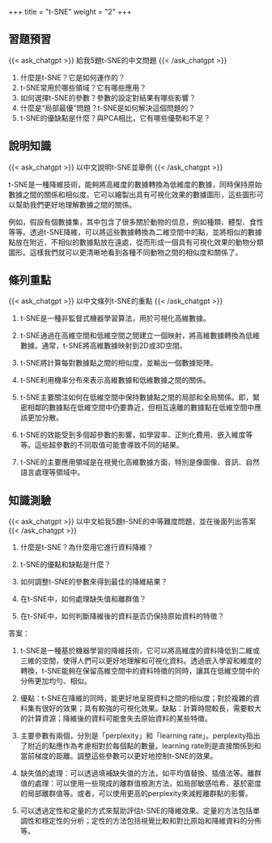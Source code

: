 +++
title = "t-SNE"
weight = "2"
+++
## 習題預習
{{< ask_chatgpt >}}
給我5題t-SNE的中文問題
{{< /ask_chatgpt >}}

1. 什麼是t-SNE？它是如何運作的？
2. t-SNE常用於哪些領域？它有哪些應用？
3. 如何選擇t-SNE的參數？參數的設定對結果有哪些影響？
4. 什麼是“局部最優”問題？t-SNE是如何解決這個問題的？
5. t-SNE的優缺點是什麼？與PCA相比，它有哪些優勢和不足？   

## 說明知識
{{< ask_chatgpt >}}
以中文說明t-SNE並舉例
{{< /ask_chatgpt >}}

t-SNE是一種降維技術，能夠將高維度的數據轉換為低維度的數據，同時保持原始數據之間的關係和相似度。它可以繪製出具有可視化效果的數據圖形，這些圖形可以幫助我們更好地理解數據之間的關係。

例如，假設有個數據集，其中包含了很多關於動物的信息，例如種類、體型、食性等等。透過t-SNE降維，可以將這些數據轉換為二維空間中的點，並將相似的數據點放在附近，不相似的數據點放在遠處，從而形成一個具有可視化效果的動物分類圖形。這樣我們就可以更清晰地看到各種不同動物之間的相似度和關係了。   

## 條列重點
{{< ask_chatgpt >}}
以中文條列t-SNE的重點
{{< /ask_chatgpt >}}

1. t-SNE是一種非監督式機器學習算法，用於可視化高維數據。

2. t-SNE通過在高維空間和低維空間之間建立一個映射，將高維數據轉換為低維數據。通常，t-SNE將高維數據映射到2D或3D空間。

3. t-SNE將計算每對數據點之間的相似度，並輸出一個數據矩陣。

4. t-SNE利用機率分布來表示高維數據和低維數據之間的關係。

5. t-SNE主要關注如何在低維空間中保持數據點之間的局部和全局關係。即，緊密相鄰的數據點在低維空間中仍要靠近，但相互遠離的數據點在低維空間中應該更加分散。

6. t-SNE的效能受到多個超參數的影響，如學習率、正則化費用、嵌入維度等等。這些超參數的不同取值可能會導致不同的結果。

7. t-SNE的主要應用領域是在視覺化高維數據方面，特別是像圖像、音訊、自然語言處理等領域中。   

## 知識測驗
{{< ask_chatgpt >}}
以中文給我5題t-SNE的中等難度問題，並在後面列出答案
{{< /ask_chatgpt >}}

1. 什麼是t-SNE？為什麼用它進行資料降維？

2. t-SNE的優點和缺點是什麼？

3. 如何調整t-SNE的參數來得到最佳的降維結果？

4. 在t-SNE中，如何處理缺失值和離群值？

5. 在t-SNE中，如何判斷降維後的資料是否仍保持原始資料的特徵？

答案：
1. t-SNE是一種基於機器學習的降維技術，它可以將高維度的資料降低到二維或三維的空間，使得人們可以更好地理解和可視化資料。透過嵌入學習和維度的轉換，t-SNE能夠在保留高維空間中的資料特徵的同時，讓其在低維空間中的分佈更加均勻、相似。

2. 優點：t-SNE在降維的同時，能更好地呈現資料之間的相似度；對於複雜的資料集有很好的效果；具有較強的可視化效果。缺點：計算時間較長，需要較大的計算資源；降維後的資料可能會失去原始資料的某些特徵。

3. 主要參數有兩個，分別是「perplexity」和「learning rate」。perplexity指出了附近的點應作為考慮相對於每個點的數量。learning rate則是直接關係到和當前梯度的距離。調整這些參數可以更好地控制t-SNE的效果。

4. 缺失值的處理：可以透過填補缺失值的方法，如平均值替換、插值法等。離群值的處理：可以使用一些現成的離群值檢測方法，如局部敏感哈希、基於密度的局部離群值等。或者，可以使用更高的perplexity來減輕離群點的影響。

5. 可以透過定性和定量的方​​式來幫助評估t-SNE的降維效果。定量的方法包括單調性和穩定性的分析；定性的方法包括視覺比較和對比原始和降維資料的分佈等。   

